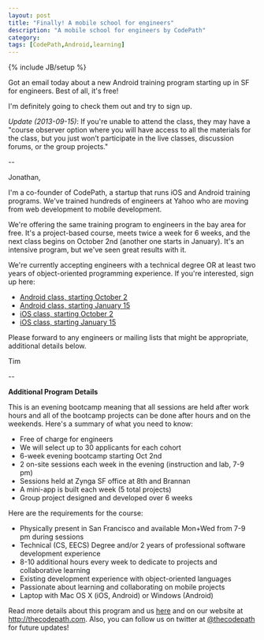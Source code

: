 ```yaml
---
layout: post
title: "Finally! A mobile school for engineers"
description: "A mobile school for engineers by CodePath"
category: 
tags: [CodePath,Android,learning]
---
```

{% include JB/setup %}

Got an email today about a new Android training program starting up in SF for engineers. Best of all, it's free!

I'm definitely going to check them out and try to sign up.

_Update (2013-09-15)_:
If you're unable to attend the class, they may have a "course observer option where you will have access to all the materials for the class, but you just won’t participate in the live classes, discussion forums, or the group projects."

--

Jonathan,

I'm a co-founder of CodePath, a startup that runs iOS and Android training programs. We've trained hundreds of engineers at Yahoo who are moving from web development to mobile development.
 
We're offering the same training program to engineers in the bay area for free.  It's a project-based course, meets twice a week for 6 weeks, and the next class begins on October 2nd (another one starts in January).  It's an intensive program, but we've seen great results with it.
 
We're currently accepting engineers with a technical degree OR at least two years of object-oriented programming experience.  If you're interested, sign up here:
* [Android class, starting October 2](https://www.surveymonkey.com/s/androidbootcamp2)
* [Android class, starting January 15](https://www.surveymonkey.com/s/jan_android_bootcamp)
* [iOS class, starting October 2](https://www.surveymonkey.com/s/mobileiosbootcamp)
* [iOS class, starting January 15](https://www.surveymonkey.com/s/jan_ios_bootcamp)

Please forward to any engineers or mailing lists that might be appropriate, additional details below.
 
Tim
 
--
 
**Additional Program Details**
 
This is an evening bootcamp meaning that all sessions are held after work hours and all of the bootcamp projects can be done after hours and on the weekends. Here's a summary of what you need to know:
* Free of charge for engineers
* We will select up to 30 applicants for each cohort
* 6-week evening bootcamp starting Oct 2nd
* 2 on-site sessions each week in the evening (instruction and lab, 7-9 pm)
* Sessions held at Zynga SF office at 8th and Brannan
* A mini-app is built each week (5 total projects)
* Group project designed and developed over 6 weeks

Here are the requirements for the course:
* Physically present in San Francisco and available Mon+Wed from 7-9 pm during sessions
* Technical (CS, EECS) Degree and/or 2 years of professional software development experience
* 8-10 additional hours every week to dedicate to projects and collaborative learning
* Existing development experience with object-oriented languages
* Passionate about learning and collaborating on mobile projects
* Laptop with Mac OS X (iOS, Android) or Windows (Android)

Read more details about this program and us [here](https://gist.github.com/nesquena/461a08d1f491613d74f4) and on our website at <http://thecodepath.com>. Also, you can follow us on twitter at [@thecodepath](http://twitter.com/thecodepath) for future updates!
